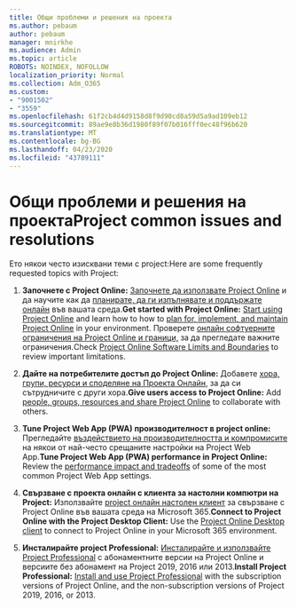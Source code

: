 ```yaml
---
title: Общи проблеми и решения на проекта
ms.author: pebaum
author: pebaum
manager: mnirkhe
ms.audience: Admin
ms.topic: article
ROBOTS: NOINDEX, NOFOLLOW
localization_priority: Normal
ms.collection: Adm_O365
ms.custom:
- "9001502"
- "3559"
ms.openlocfilehash: 61f2cb4d4d9158d8f9d90cd8a59d5a9ad109eb12
ms.sourcegitcommit: 89ae9e8b36d1980f89f07b016fff0ec48f96b620
ms.translationtype: MT
ms.contentlocale: bg-BG
ms.lasthandoff: 04/23/2020
ms.locfileid: "43789111"
---
```

# <a name="project-common-issues-and-resolutions"></a><span data-ttu-id="a4cc2-102">Общи проблеми и решения на проекта</span><span class="sxs-lookup"><span data-stu-id="a4cc2-102">Project common issues and resolutions</span></span>

<span data-ttu-id="a4cc2-103">Ето някои често изисквани теми с project:</span><span class="sxs-lookup"><span data-stu-id="a4cc2-103">Here are some frequently requested topics with Project:</span></span>

1. <span data-ttu-id="a4cc2-104">**Започнете с Project Online:**  [Започнете да използвате Project Online](https://docs.microsoft.com/ProjectOnline/get-started-with-project-online) и да научите как да [планирате, да ги изпълнявате и поддържате онлайн](https://docs.microsoft.com/projectonline/project-online) във вашата среда.</span><span class="sxs-lookup"><span data-stu-id="a4cc2-104">**Get started with Project Online:**  [Start using Project Online](https://docs.microsoft.com/ProjectOnline/get-started-with-project-online) and learn how to how to [plan for, implement, and maintain Project Online](https://docs.microsoft.com/projectonline/project-online) in your environment.</span></span> <span data-ttu-id="a4cc2-105">Проверете [онлайн софтуерните ограничения на Project Online и граници,](https://docs.microsoft.com/ProjectOnline/project-online-software-boundaries-and-limits) за да прегледате важните ограничения.</span><span class="sxs-lookup"><span data-stu-id="a4cc2-105">Check [Project Online Software Limits and Boundaries](https://docs.microsoft.com/ProjectOnline/project-online-software-boundaries-and-limits) to review important limitations.</span></span>

2. <span data-ttu-id="a4cc2-106">**Дайте на потребителите достъп до Project Online:** Добавете [хора, групи, ресурси и споделяне на Проекта Онлайн,](https://docs.microsoft.com/projectonline/step-2-add-people-to-project-online) за да си сътрудничите с други хора.</span><span class="sxs-lookup"><span data-stu-id="a4cc2-106">**Give users access to Project Online:** Add [people, groups, resources and share Project Online](https://docs.microsoft.com/projectonline/step-2-add-people-to-project-online) to collaborate with others.</span></span> 

3. <span data-ttu-id="a4cc2-107">**Tune Project Web App (PWA) производителност в project online:** Прегледайте [въздействието на производителността и компромисите](https://docs.microsoft.com/projectonline/tune-project-online-performance) на някои от най-често срещаните настройки на Project Web App.</span><span class="sxs-lookup"><span data-stu-id="a4cc2-107">**Tune Project Web App (PWA) performance in Project Online:** Review the [performance impact and tradeoffs](https://docs.microsoft.com/projectonline/tune-project-online-performance) of some of the most common Project Web App settings.</span></span>

4. <span data-ttu-id="a4cc2-108">**Свързване с проекта онлайн с клиента за настолни компютри на Project:** Използвайте [project онлайн настолен клиент](https://docs.microsoft.com/projectonline/connect-to-project-online-with-the-project-online-desktop-client) за свързване с Project Online във вашата среда на Microsoft 365.</span><span class="sxs-lookup"><span data-stu-id="a4cc2-108">**Connect to Project Online with the Project Desktop Client:** Use the [Project Online Desktop client](https://docs.microsoft.com/projectonline/connect-to-project-online-with-the-project-online-desktop-client) to connect to Project Online in your Microsoft 365 environment.</span></span> 

5. <span data-ttu-id="a4cc2-109">**Инсталирайте project Professional:** [Инсталирайте и използвайте Project Professional](https://support.office.com/article/install-project-7059249b-d9fe-4d61-ab96-5c5bf435f281) с абонаментните версии на Project Online и версиите без абонамент на Project 2019, 2016 или 2013.</span><span class="sxs-lookup"><span data-stu-id="a4cc2-109">**Install Project Professional:** [Install and use Project Professional](https://support.office.com/article/install-project-7059249b-d9fe-4d61-ab96-5c5bf435f281) with the subscription versions of Project Online, and the non-subscription versions of Project 2019, 2016, or 2013.</span></span>
